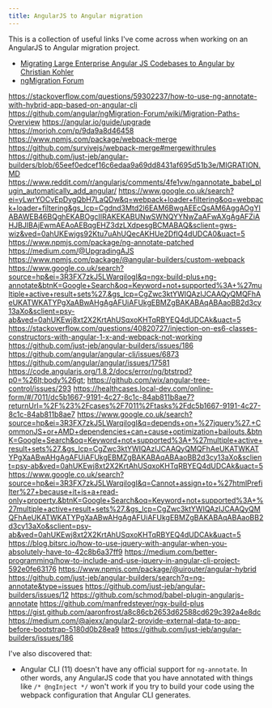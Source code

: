 ```yaml
---
title: AngularJS to Angular migration
---
```


This is a collection of useful links I've come across when working on an AngularJS to Angular migration project.

- [Migrating Large Enterprise Angular JS Codebases to Angular by Christian Kohler](https://www.youtube.com/watch?v=lYOHB_yTEmo)
- [ngMigration Forum](https://github.com/angular/ngMigration-Forum)


<https://stackoverflow.com/questions/59302237/how-to-use-ng-annotate-with-hybrid-app-based-on-angular-cli>
<https://github.com/angular/ngMigration-Forum/wiki/Migration-Paths-Overview>
<https://angular.io/guide/upgrade>
<https://morioh.com/p/9da9a8d46458>
<https://www.npmjs.com/package/webpack-merge>
<https://github.com/survivejs/webpack-merge#mergewithrules>
<https://github.com/just-jeb/angular-builders/blob/65eef0edcef16c6edaa9a69dd8431af695d51b3e/MIGRATION.MD>
<https://www.reddit.com/r/angularjs/comments/4fe1vw/ngannotate_babel_plugin_automatically_add_angular/>
<https://www.google.co.uk/search?ei=yLwrYOCvEpDygQbH7LaQDw&q=webpack+loader+filtering&oq=webpack+loader+filtering&gs_lcp=Cgdnd3Mtd2l6EAM6BwgAEEcQsAM6AggAOgYIABAWEB46BQghEKABOgcIIRAKEKABUNwSWNQYYNwZaAFwAXgAgAFZiAHJBJIBAjEwmAEAoAEBqgEHZ3dzLXdpesgBCMABAQ&sclient=gws-wiz&ved=0ahUKEwjgs92Ktu7uAhUQecAKHUe2DfIQ4dUDCA0&uact=5>
<https://www.npmjs.com/package/ng-annotate-patched>
<https://medium.com/@UpgradingAJS>
<https://www.npmjs.com/package/@angular-builders/custom-webpack>
<https://www.google.co.uk/search?source=hp&ei=3R3FX7zkJ5LWarqilogI&q=ngx-build-plus+ng-annotate&btnK=Google+Search&oq=Keyword+not+supported%3A+%27multiple+active+result+sets%27.&gs_lcp=CgZwc3ktYWIQAzIJCAAQyQMQFhAeUKATWKATYPgXaABwAHgAgAFUiAFUkgEBMZgBAKABAqABAaoBB2d3cy13aXo&sclient=psy-ab&ved=0ahUKEwj8xt2X2KrtAhUSqxoKHTqRBYEQ4dUDCAk&uact=5>
<https://stackoverflow.com/questions/40820727/injection-on-es6-classes-constructors-with-angular-1-x-and-webpack-not-working>
<https://github.com/just-jeb/angular-builders/issues/186>
<https://github.com/angular/angular-cli/issues/6873>
<https://github.com/angular/angular/issues/17581>
<https://code.angularjs.org/1.8.2/docs/error/ng/btstrpd?p0=%26lt;body%26gt>;
<https://github.com/wix/angular-tree-control/issues/293>
<https://healthcases.local-dev.com/online-form/#/7011/dc5b1667-9191-4c27-8c1c-84ab811b8ae7?returnUrl=%2F%23%2Fcases%2F7011%2Ftasks%2Fdc5b1667-9191-4c27-8c1c-84ab811b8ae7>
<https://www.google.co.uk/search?source=hp&ei=3R3FX7zkJ5LWarqilogI&q=depends+on+%27jquery%27.+CommonJS+or+AMD+dependencies+can+cause+optimization+bailouts.&btnK=Google+Search&oq=Keyword+not+supported%3A+%27multiple+active+result+sets%27.&gs_lcp=CgZwc3ktYWIQAzIJCAAQyQMQFhAeUKATWKATYPgXaABwAHgAgAFUiAFUkgEBMZgBAKABAqABAaoBB2d3cy13aXo&sclient=psy-ab&ved=0ahUKEwj8xt2X2KrtAhUSqxoKHTqRBYEQ4dUDCAk&uact=5>
<https://www.google.co.uk/search?source=hp&ei=3R3FX7zkJ5LWarqilogI&q=Cannot+assign+to+%27htmlPrefilter%27+because+it+is+a+read-only+property.&btnK=Google+Search&oq=Keyword+not+supported%3A+%27multiple+active+result+sets%27.&gs_lcp=CgZwc3ktYWIQAzIJCAAQyQMQFhAeUKATWKATYPgXaABwAHgAgAFUiAFUkgEBMZgBAKABAqABAaoBB2d3cy13aXo&sclient=psy-ab&ved=0ahUKEwj8xt2X2KrtAhUSqxoKHTqRBYEQ4dUDCAk&uact=5>
<https://blog.bitsrc.io/how-to-use-jquery-with-angular-when-you-absolutely-have-to-42c8b6a37ff9>
<https://medium.com/better-programming/how-to-include-and-use-jquery-in-angular-cli-project-592e0fe63176>
<https://www.npmjs.com/package/@uirouter/angular-hybrid>
<https://github.com/just-jeb/angular-builders/search?q=ng-annotate&type=issues>
<https://github.com/just-jeb/angular-builders/issues/12>
<https://github.com/schmod/babel-plugin-angularjs-annotate>
<https://github.com/manfredsteyer/ngx-build-plus>
<https://gist.github.com/aaronfrost/a8c86cb2653d62588cd629c392a4e8dc>
<https://medium.com/@ajexx/angular2-provide-external-data-to-app-before-bootstrap-5180d0b28ea9>
<https://github.com/just-jeb/angular-builders/issues/186>

I've also discovered that:

* Angular CLI (11) doesn't have any official support for `ng-annotate`. In other words, any AngularJS code that you have annotated with things like `/* @ngInject */` won't work if you try to build your code using the webpack configuration that Angular CLI generates.
